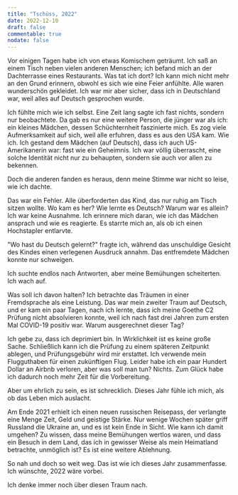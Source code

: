 ```yaml
---
title: "Tschüss, 2022"
date: 2022-12-10
draft: false
commentable: true
nodate: false
---
```


Vor einigen Tagen habe ich von etwas Komischem geträumt. Ich saß an einem Tisch neben vielen anderen Menschen; ich befand mich an der Dachterrasse eines Restaurants. Was tat ich dort? Ich kann mich nicht mehr an den Grund erinnern, obwohl es sich wie eine Feier anfühlte. Alle waren wunderschön gekleidet. Ich war mir aber sicher, dass ich in Deutschland war, weil alles auf Deutsch gesprochen wurde.

Ich fühlte mich wie ich selbst. Eine Zeit lang sagte ich fast nichts, sondern nur beobachtete. Da gab es nur eine weitere Person, die jünger war als ich: ein kleines Mädchen, dessen Schüchternheit faszinierte mich. Es zog viele Aufmerksamkeit auf sich, weil alle erfuhren, dass es aus den USA kam. Wie ich. Ich gestand dem Mädchen (auf Deutsch), dass ich auch US-Amerikanerin war: fast wie ein Geheimnis. Ich war völlig überrascht, eine solche Identität nicht nur zu behaupten, sondern sie auch vor allen zu bekennen. 

Doch die anderen fanden es heraus, denn meine Stimme war nicht so leise, wie ich dachte.

Das war ein Fehler. Alle überforderten das Kind, das nur ruhig am Tisch sitzen wollte. Wo kam es her? Wie lernte es Deutsch? Warum war es allein? Ich war keine Ausnahme. Ich erinnere mich daran, wie ich das Mädchen ansprach und wie es reagierte. Es starrte mich an, als ob ich einen Hochstapler entlarvte. 

"Wo hast du Deutsch gelernt?" fragte ich, während das unschuldige Gesicht des Kindes einen verlegenen Ausdruck annahm. Das entfremdete Mädchen konnte nur schweigen.

Ich suchte endlos nach Antworten, aber meine Bemühungen scheiterten. Ich wach auf.

Was soll ich davon halten? Ich betrachte das Träumen in einer Fremdsprache als eine Leistung. Das war mein zweiter Traum auf Deutsch, und er kam ein paar Tagen, nach ich lernte, dass ich meine Goethe C2 Prüfung nicht absolvieren konnte, weil ich nach fast drei Jahren zum ersten Mal COVID-19 positiv war. Warum ausgerechnet dieser Tag?

Ich gebe zu, dass ich deprimiert bin. In Wirklichkeit ist es keine große Sache. Schließlich kann ich die Prüfung zu einem späteren Zeitpunkt ablegen, und Prüfungsgebühr wird mir erstattet. Ich verwende mein Flugguthaben für einen zukünftigen Flug. Leider habe ich ein paar Hundert Dollar an Airbnb verloren, aber was soll man tun? Nichts. Zum Glück habe ich dadurch noch mehr Zeit für die Vorbereitung.

Aber um ehrlich zu sein, es ist schrecklich. Dieses Jahr fühle ich mich, als ob das Leben mich auslacht. 

Am Ende 2021 erhielt ich einen neuen russischen Reisepass, der verlangte eine Menge Zeit, Geld und geistige Stärke. Nur wenige Wochen später griff Russland die Ukraine an, und es ist kein Ende in Sicht. Wie kann ich damit umgehen? Zu wissen, dass meine Bemühungen wertlos waren, und dass ein Besuch in dem Land, das ich in gewisser Weise als mein Heimatland betrachte, unmöglich ist? Es ist eine weitere Ablehnung.

So nah und doch so weit weg. Das ist wie ich dieses Jahr zusammenfasse. Ich wünschte, 2022 wäre vorbei.

Ich denke immer noch über diesen Traum nach.
